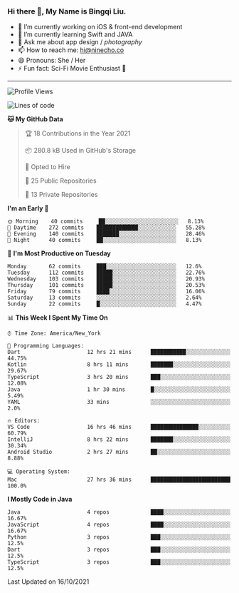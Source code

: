 ### Hi there 👋, My Name is Bingqi Liu.

- 🔭 I’m currently working on iOS & front-end development
- 🌱 I’m currently learning Swift and JAVA
- 💬 Ask me about app design / *photography*
- 📫 How to reach me: hi@ninecho.co
- 😄 Pronouns: She / Her
- ⚡ Fun fact: Sci-Fi Movie Enthusiast 🚀

---

<!--START_SECTION:waka-->
![Profile Views](http://img.shields.io/badge/Profile%20Views-1-blue)

![Lines of code](https://img.shields.io/badge/From%20Hello%20World%20I%27ve%20Written-3.1%20million%20lines%20of%20code-blue)

**🐱 My GitHub Data** 

> 🏆 18 Contributions in the Year 2021
 > 
> 📦 280.8 kB Used in GitHub's Storage 
 > 
> 💼 Opted to Hire
 > 
> 📜 25 Public Repositories 
 > 
> 🔑 13 Private Repositories  
 > 
**I'm an Early 🐤** 

```text
🌞 Morning    40 commits     ██░░░░░░░░░░░░░░░░░░░░░░░   8.13% 
🌆 Daytime    272 commits    █████████████░░░░░░░░░░░░   55.28% 
🌃 Evening    140 commits    ███████░░░░░░░░░░░░░░░░░░   28.46% 
🌙 Night      40 commits     ██░░░░░░░░░░░░░░░░░░░░░░░   8.13%

```
📅 **I'm Most Productive on Tuesday** 

```text
Monday       62 commits     ███░░░░░░░░░░░░░░░░░░░░░░   12.6% 
Tuesday      112 commits    █████░░░░░░░░░░░░░░░░░░░░   22.76% 
Wednesday    103 commits    █████░░░░░░░░░░░░░░░░░░░░   20.93% 
Thursday     101 commits    █████░░░░░░░░░░░░░░░░░░░░   20.53% 
Friday       79 commits     ████░░░░░░░░░░░░░░░░░░░░░   16.06% 
Saturday     13 commits     ░░░░░░░░░░░░░░░░░░░░░░░░░   2.64% 
Sunday       22 commits     █░░░░░░░░░░░░░░░░░░░░░░░░   4.47%

```


📊 **This Week I Spent My Time On** 

```text
⌚︎ Time Zone: America/New_York

💬 Programming Languages: 
Dart                     12 hrs 21 mins      ███████████░░░░░░░░░░░░░░   44.75% 
Kotlin                   8 hrs 11 mins       ███████░░░░░░░░░░░░░░░░░░   29.67% 
TypeScript               3 hrs 20 mins       ███░░░░░░░░░░░░░░░░░░░░░░   12.08% 
Java                     1 hr 30 mins        █░░░░░░░░░░░░░░░░░░░░░░░░   5.49% 
YAML                     33 mins             ░░░░░░░░░░░░░░░░░░░░░░░░░   2.0%

🔥 Editors: 
VS Code                  16 hrs 46 mins      ███████████████░░░░░░░░░░   60.79% 
IntelliJ                 8 hrs 22 mins       ███████░░░░░░░░░░░░░░░░░░   30.34% 
Android Studio           2 hrs 27 mins       ██░░░░░░░░░░░░░░░░░░░░░░░   8.88%

💻 Operating System: 
Mac                      27 hrs 36 mins      █████████████████████████   100.0%

```

**I Mostly Code in Java** 

```text
Java                     4 repos             ████░░░░░░░░░░░░░░░░░░░░░   16.67% 
JavaScript               4 repos             ████░░░░░░░░░░░░░░░░░░░░░   16.67% 
Python                   3 repos             ███░░░░░░░░░░░░░░░░░░░░░░   12.5% 
Dart                     3 repos             ███░░░░░░░░░░░░░░░░░░░░░░   12.5% 
TypeScript               3 repos             ███░░░░░░░░░░░░░░░░░░░░░░   12.5%

```



 Last Updated on 16/10/2021
<!--END_SECTION:waka-->
